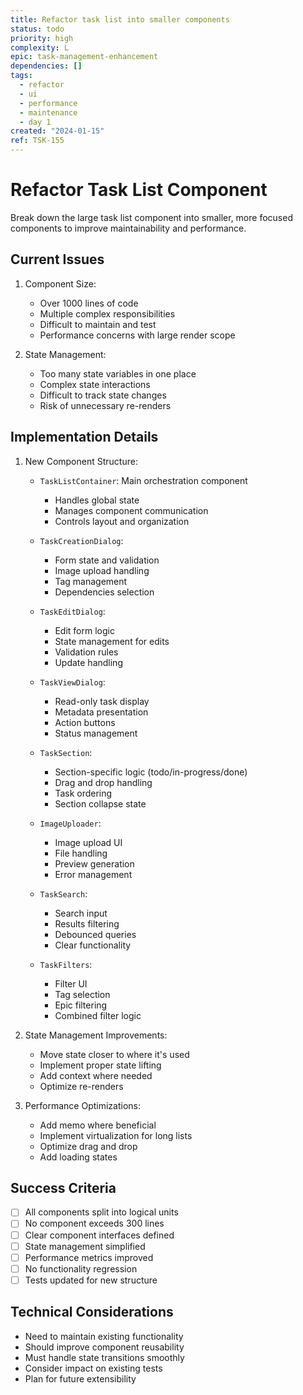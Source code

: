 ```yaml
---
title: Refactor task list into smaller components
status: todo
priority: high
complexity: L
epic: task-management-enhancement
dependencies: []
tags:
  - refactor
  - ui
  - performance
  - maintenance
  - day 1
created: "2024-01-15"
ref: TSK-155
---
```


# Refactor Task List Component

Break down the large task list component into smaller, more focused components to improve maintainability and performance.

## Current Issues

1. Component Size:

   - Over 1000 lines of code
   - Multiple complex responsibilities
   - Difficult to maintain and test
   - Performance concerns with large render scope

2. State Management:
   - Too many state variables in one place
   - Complex state interactions
   - Difficult to track state changes
   - Risk of unnecessary re-renders

## Implementation Details

1. New Component Structure:

   - `TaskListContainer`: Main orchestration component

     - Handles global state
     - Manages component communication
     - Controls layout and organization

   - `TaskCreationDialog`:

     - Form state and validation
     - Image upload handling
     - Tag management
     - Dependencies selection

   - `TaskEditDialog`:

     - Edit form logic
     - State management for edits
     - Validation rules
     - Update handling

   - `TaskViewDialog`:

     - Read-only task display
     - Metadata presentation
     - Action buttons
     - Status management

   - `TaskSection`:

     - Section-specific logic (todo/in-progress/done)
     - Drag and drop handling
     - Task ordering
     - Section collapse state

   - `ImageUploader`:

     - Image upload UI
     - File handling
     - Preview generation
     - Error management

   - `TaskSearch`:

     - Search input
     - Results filtering
     - Debounced queries
     - Clear functionality

   - `TaskFilters`:
     - Filter UI
     - Tag selection
     - Epic filtering
     - Combined filter logic

2. State Management Improvements:

   - Move state closer to where it's used
   - Implement proper state lifting
   - Add context where needed
   - Optimize re-renders

3. Performance Optimizations:
   - Add memo where beneficial
   - Implement virtualization for long lists
   - Optimize drag and drop
   - Add loading states

## Success Criteria

- [ ] All components split into logical units
- [ ] No component exceeds 300 lines
- [ ] Clear component interfaces defined
- [ ] State management simplified
- [ ] Performance metrics improved
- [ ] No functionality regression
- [ ] Tests updated for new structure

## Technical Considerations

- Need to maintain existing functionality
- Should improve component reusability
- Must handle state transitions smoothly
- Consider impact on existing tests
- Plan for future extensibility
